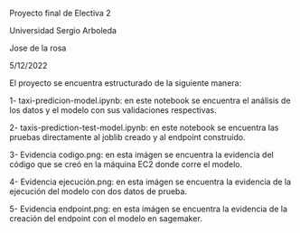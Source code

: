 Proyecto final de Electiva 2

Universidad Sergio Arboleda

Jose de la rosa

5/12/2022

El proyecto se encuentra estructurado de la siguiente manera:

1- taxi-predicion-model.ipynb: en este notebook se encuentra el análisis de los datos y el modelo con sus validaciones respectivas.

2- taxis-prediction-test-model.ipynb: en este notebook se encuentra las pruebas directamente al joblib creado y al endpoint construido.

3- Evidencia codigo.png: en esta imágen se encuentra la evidencia del código que se creó en la máquina EC2 donde corre el modelo.

4- Evidencia ejecución.png: en esta imágen se encuentra la evidencia de la ejecución del modelo con dos datos de prueba.

5- Evidencia endpoint.png: en esta imágen se encuentra la evidencia de la creación del endpoint con el modelo en sagemaker.
